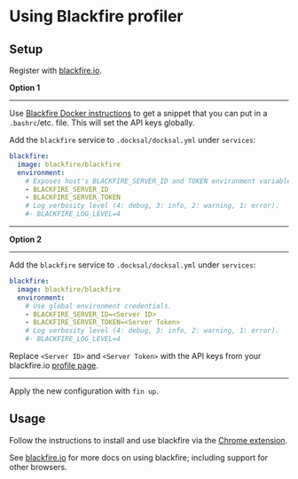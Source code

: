 # Using Blackfire profiler

## Setup

Register with [blackfire.io](https://blackfire.io/signup).

**Option 1**

---

Use [Blackfire Docker instructions](https://blackfire.io/docs/integrations/docker) to get a snippet 
that you can put in a `.bashrc`/etc. file. This will set the API keys globally.

Add the `blackfire` service to `.docksal/docksal.yml` under `services`:

```yaml
blackfire:
  image: blackfire/blackfire
  environment:
    # Exposes host's BLACKFIRE_SERVER_ID and TOKEN environment variables.
    - BLACKFIRE_SERVER_ID
    - BLACKFIRE_SERVER_TOKEN
    # Log verbosity level (4: debug, 3: info, 2: warning, 1: error).
    #- BLACKFIRE_LOG_LEVEL=4
```

---

**Option 2**

---

Add the `blackfire` service to `.docksal/docksal.yml` under `services`:

```yaml
blackfire:
  image: blackfire/blackfire
  environment:
    # Use global environment credentials.
    - BLACKFIRE_SERVER_ID=<Server ID>
    - BLACKFIRE_SERVER_TOKEN=<Server Token>
    # Log verbosity level (4: debug, 3: info, 2: warning, 1: error).
    #- BLACKFIRE_LOG_LEVEL=4
```

Replace `<Server ID>` and `<Server Token>` with the API keys from your blackfire.io [profile page](https://blackfire.io/account).

---

Apply the new configuration with `fin up`.

## Usage

Follow the instructions to install and use blackfire via the [Chrome extension](https://blackfire.io/docs/integrations/chrome).

See [blackfire.io](https://blackfire.io/docs/introduction) for more docs on using blackfire; including support for other browsers.
